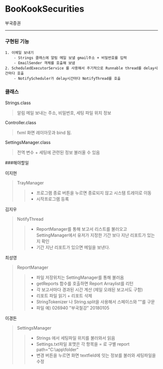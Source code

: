 # BooKookSecurities
부국증권
* * *
### 구현된 기능
    1. 이메일 보내기
        - Strings 클래스에 알림 메일 보낼 gmail주소 + 비밀번호를 입력
        - EmailSender 객체를 호출해 보냄
    2. ScheduledExecutorService 를 사용해서 주기적으로 Runnable thread를 delay시간마다 호출
        - NotifyScheduler가 delay시간마다 NotifyThread를 호출


### 클래스
Strings.class
> 알림 메일 보내는 주소, 비밀번호, 세팅 파일 위치 정보

Controller.class
> fxml 화면 레이아웃과 bind 됨.

SettingsManager.class
> 전역 변수 + 세팅에 관련된 정보 불러올 수 있음

###해야할일

이지현
> TrayManager
>> - 프로그램 종료 버튼을 누르면 종료되지 않고 시스템 트레이로 이동
>> - 시작프로그램 등록

김지우
> NotifyThread
>> - ReportManager를 통해 보고서 리스트를 불러오고 SettingManager에서 유저가 지정한 기간 보다 지난 리포트가
있는지 확인
>>  - 기간 지난 리포트가 있으면 메일을 보낸다.

최성영
> ReportManager
>> - 파일 저장위치는 SettingManager를 통해 불러옴
>> - getReports 함수를 호출하면 Report Arraylist를 리턴
>> - 각 보고서마다 경과된 시간 계산 (제일 오래된 보고서도 구함)
>> - 리포트 파일 읽기 + 리포트 삭제
>> - StringTokenizer 나 String.split을 사용해서 스페이스와 ""를 구문
>>  - 파일 예) 026940 "부국철강" 20180105

이경돈
> SettingsManager
>> - Strings 에서 세팅파일 위치를 불러와서 읽음
>> - Settings.txt파일 포맷은 각 항목을 = 로 구별 report path="C:\app\folder"
>> - 변경 버튼을 누르면 화면 textfield에 잇는 정보를 불러와 세팅파일을 수정



